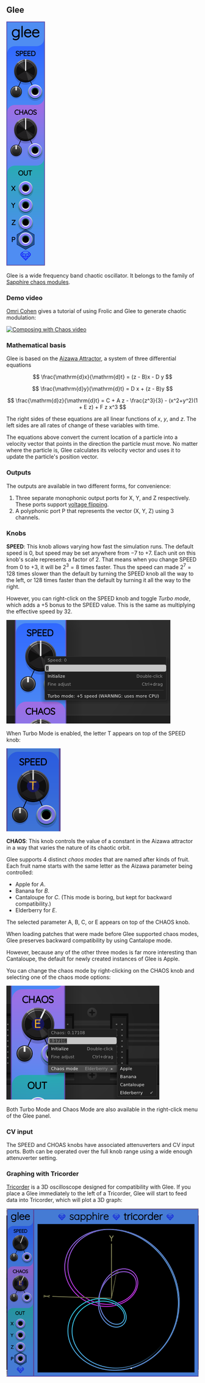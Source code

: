 ## Glee

![Glee](images/glee.png)

Glee is a wide frequency band chaotic oscillator.
It belongs to the family of [Sapphire chaos modules](SapphireChaosModules.md).

### Demo video

[Omri Cohen](https://omricohen-music.com/) gives a tutorial of using Frolic and Glee to generate chaotic modulation:

[![Composing with Chaos video](https://img.youtube.com/vi/OxAhUkqFE5c/0.jpg)](https://www.youtube.com/watch?v=OxAhUkqFE5c)

### Mathematical basis

Glee is based on the [Aizawa Attractor](http://www.3d-meier.de/tut19/Seite3.html),
a system of three differential equations

$$
\frac{\mathrm{d}x}{\mathrm{d}t} = (z - B)x - D y
$$

$$
\frac{\mathrm{d}y}{\mathrm{d}t} = D x + (z - B)y
$$

$$
\frac{\mathrm{d}z}{\mathrm{d}t} = C + A z - \frac{z^3}{3} - (x^2+y^2)(1 + E z) + F z x^3
$$

The right sides of these equations are all linear functions
of $x$, $y$, and $z$. The left sides are all rates of change
of these variables with time.

The equations above convert the current location
of a particle into a velocity vector that points in the direction
the particle must move. No matter where the particle is, Glee calculates
its velocity vector and uses it to update the particle's position vector.

### Outputs

The outputs are available in two different forms, for convenience:

1. Three separate monophonic output ports for X, Y, and Z respectively.
   These ports support [voltage flipping](VoltageFlipping.md).
2. A polyphonic port P that represents the vector (X, Y, Z) using 3 channels.

### Knobs

**SPEED**: This knob allows varying how fast the simulation runs.
The default speed is 0, but speed may be set anywhere
from &minus;7 to +7. Each unit on this knob's scale represents a factor
of 2. That means when you change SPEED from 0 to +3, it will be $2^3=8$
times faster. Thus the speed can made $2^7=128$ times slower than the default
by turning the SPEED knob all the way to the left, or 128 times faster than
the default by turning it all the way to the right.

However, you can right-click on the SPEED knob and toggle *Turbo mode*,
which adds a +5 bonus to the SPEED value.
This is the same as multiplying the effective speed by 32.

![SPEED button context menu](images/chaos_speed_menu.png)

When Turbo Mode is enabled, the letter T appears on top of the SPEED knob:

![SPEED button turbo mode indicator](images/chaos_turbo_mode.png)


**CHAOS**: This knob controls the value of a constant in the Aizawa attractor in a way that varies the nature of its chaotic orbit.

Glee supports 4 distinct *chaos modes* that are named after kinds of fruit.
Each fruit name starts with the same letter as the Aizawa parameter being controlled:

* Apple for $A$.
* Banana for $B$.
* Cantaloupe for $C$. (This mode is boring, but kept for backward compatibility.)
* Elderberry for $E$.

The selected parameter A, B, C, or E appears on top of the CHAOS knob.

When loading patches that were made before Glee supported chaos modes,
Glee preserves backward compatibility by using Cantalope mode.

However, because any of the other three modes is far more interesting than
Cantaloupe, the default for newly created instances of Glee is Apple.

You can change the chaos mode by right-clicking on the CHAOS knob and selecting one of the chaos mode options:

![Glee CHAOS button context menu](images/glee_chaos_menu.png)

Both Turbo Mode and Chaos Mode are also available in the right-click menu of the Glee panel.

### CV input
The SPEED and CHOAS knobs have associated attenuverters and CV input ports.
Both can be operated over the full knob range using a wide enough attenuverter setting.

### Graphing with Tricorder

[Tricorder](Tricorder.md) is a 3D oscilloscope designed for compatibility with Glee.
If you place a Glee immediately to the left of a Tricorder, Glee
will start to feed data into Tricorder, which will plot a 3D graph:

![Glee and Tricorder](images/glee_tricorder.png)
